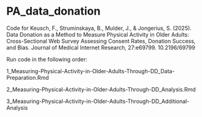 # PA_data_donation

Code for Keusch, F., Struminskaya, B., Mulder, J., & Jongerius, S. (2025). Data Donation as a Method to Measure Physical Activity in Older Adults: Cross-Sectional Web Survey Assessing Consent Rates, Donation Success, and Bias. Journal of Medical Internet Research, 27:e69799. 10.2196/69799

Run code in the following order:

1_Measuring-Physical-Activity-in-Older-Adults-Through-DD_Data-Preparation.Rmd

2_Measuring-Physical-Activity-in-Older-Adults-Through-DD_Analysis.Rmd

3_Measuring-Physical-Activity-in-Older-Adults-Through-DD_Additional-Analysis
